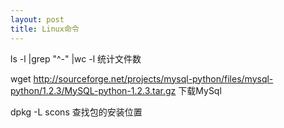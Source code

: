 ```yaml
---
layout: post
title: Linux命令
---
```


ls -l |grep "^-" |wc -l
统计文件数

wget http://sourceforge.net/projects/mysql-python/files/mysql-python/1.2.3/MySQL-python-1.2.3.tar.gz
下载MySql

dpkg -L  scons
查找包的安装位置


